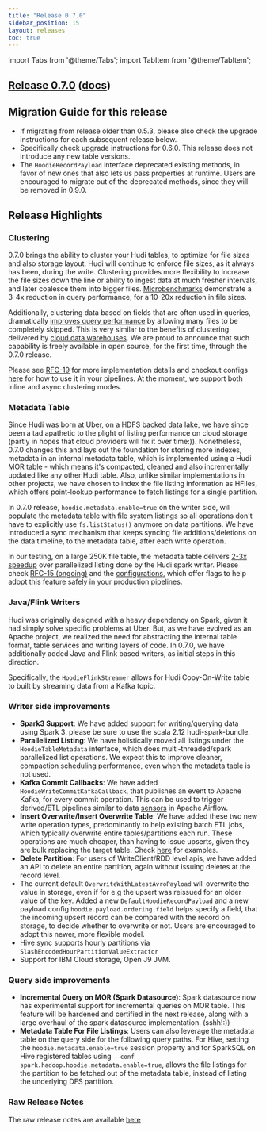```yaml
---
title: "Release 0.7.0"
sidebar_position: 15
layout: releases
toc: true
---
```

import Tabs from '@theme/Tabs';
import TabItem from '@theme/TabItem';

## [Release 0.7.0](https://github.com/apache/hudi/releases/tag/release-0.7.0) ([docs](/docs/0.7.0/quick-start-guide))

## Migration Guide for this release
- If migrating from release older than 0.5.3, please also check the upgrade instructions for each subsequent release below.
- Specifically check upgrade instructions for 0.6.0. This release does not introduce any new table versions.
- The `HoodieRecordPayload` interface deprecated existing methods, in favor of new ones that also lets us pass properties at runtime. Users are
  encouraged to migrate out of the deprecated methods, since they will be removed in 0.9.0.

## Release Highlights

### Clustering

0.7.0 brings the ability to cluster your Hudi tables, to optimize for file sizes and also storage layout. Hudi will continue to
enforce file sizes, as it always has been, during the write. Clustering provides more flexibility to increase the file sizes
down the line or ability to ingest data at much fresher intervals, and later coalesce them into bigger files. [Microbenchmarks](https://gist.github.com/vinothchandar/d7fa1338cddfae68390afcdfe310f94e#gistcomment-3383478)
demonstrate a 3-4x reduction in query performance, for a 10-20x reduction in file sizes.

Additionally, clustering data based on fields that are often used in queries, dramatically
[improves query performance](https://cwiki.apache.org/confluence/display/HUDI/RFC+-+19+Clustering+data+for+freshness+and+query+performance#RFC19Clusteringdataforfreshnessandqueryperformance-PerformanceEvaluation) by allowing many files to be
completely skipped. This is very similar to the benefits of clustering delivered by [cloud data warehouses](https://docs.snowflake.com/en/user-guide/tables-clustering-micropartitions).
We are proud to announce that such capability is freely available in open source, for the first time, through the 0.7.0 release.

Please see [RFC-19](https://cwiki.apache.org/confluence/display/HUDI/RFC+-+19+Clustering+data+for+freshness+and+query+performance) for more implementation details
and checkout configs [here](/docs/configurations#clustering-configs) for how to use it in your pipelines. At the moment, we support both inline and async clustering modes.

### Metadata Table

Since Hudi was born at Uber, on a HDFS backed data lake, we have since been a tad apathetic to the plight of listing performance on cloud storage (partly in hopes that
cloud providers will fix it over time:)). Nonetheless, 0.7.0 changes this and lays out the foundation for storing more indexes, metadata in an internal metadata table,
which is implemented using a Hudi MOR table - which means it's compacted, cleaned and also incrementally updated like any other Hudi table. Also, unlike similar
implementations in other projects, we have chosen to index the file listing information as HFiles, which offers point-lookup performance to fetch listings for a single partition.

In 0.7.0 release, `hoodie.metadata.enable=true` on the writer side, will populate the metadata table with file system listings
so all operations don't have to explicitly use `fs.listStatus()` anymore on data partitions. We have introduced a sync mechanism that
keeps syncing file additions/deletions on the data timeline, to the metadata table, after each write operation.

In our testing, on a large 250K file table, the metadata table delivers [2-3x speedup](https://github.com/apache/hudi/pull/2441#issuecomment-761742963) over parallelized
listing done by the Hudi spark writer. Please check [RFC-15 (ongoing)](https://cwiki.apache.org/confluence/display/HUDI/RFC+-+15%3A+HUDI+File+Listing+and+Query+Planning+Improvements)
and the [configurations](/docs/configurations#metadata-config), which offer flags to help adopt this feature safely in your production pipelines.

### Java/Flink Writers

Hudi was originally designed with a heavy dependency on Spark, given it had simply solve specific problems at Uber. But, as we have evolved as an Apache
project, we realized the need for abstracting the internal table format, table services and writing layers of code. In 0.7.0, we have additionally added
Java and Flink based writers, as initial steps in this direction.

Specifically, the `HoodieFlinkStreamer` allows for Hudi Copy-On-Write table to built by streaming data from a Kafka topic.

### Writer side improvements

- **Spark3 Support**: We have added support for writing/querying data using Spark 3. please be sure to use the scala 2.12 hudi-spark-bundle.
- **Parallelized Listing**: We have holistically moved all listings under the `HoodieTableMetadata` interface, which does multi-threaded/spark parallelized list operations.
  We expect this to improve cleaner, compaction scheduling performance, even when the metadata table is not used.
- **Kafka Commit Callbacks**: We have added `HoodieWriteCommitKafkaCallback`, that publishes an event to Apache Kafka, for every commit operation. This can be used to trigger
  derived/ETL pipelines similar to data [sensors](https://airflow.apache.org/docs/apache-airflow/stable/_api/airflow/sensors/index) in Apache Airflow.
- **Insert Overwrite/Insert Overwrite Table**: We have added these two new write operation types, predominantly to help existing batch ETL jobs, which typically overwrite entire
  tables/partitions each run. These operations are much cheaper, than having to issue upserts, given they are bulk replacing the target table.
  Check [here](/docs/quick-start-guide#insert-overwrite-table) for examples.
- **Delete Partition**: For users of WriteClient/RDD level apis, we have added an API to delete an entire partition, again without issuing deletes at the record level.
- The current default `OverwriteWithLatestAvroPayload` will overwrite the value in storage, even if for e.g the upsert was reissued for an older value of the key.
  Added a new `DefaultHoodieRecordPayload` and a new payload config `hoodie.payload.ordering.field` helps specify a field, that the incoming upsert record can be compared with
  the record on storage, to decide whether to overwrite or not. Users are encouraged to adopt this newer, more flexible model.
- Hive sync supports hourly partitions via `SlashEncodedHourPartitionValueExtractor`
- Support for IBM Cloud storage, Open J9 JVM.

### Query side improvements

- **Incremental Query on MOR (Spark Datasource)**: Spark datasource now has experimental support for incremental queries on MOR table. This feature will be hardened and certified
  in the next release, along with a large overhaul of the spark datasource implementation. (sshh!:))
- **Metadata Table For File Listings**: Users can also leverage the metadata table on the query side for the following query paths. For Hive, setting the `hoodie.metadata.enable=true` session
  property and for SparkSQL on Hive registered tables using `--conf spark.hadoop.hoodie.metadata.enable=true`, allows the file listings for the partition to be fetched out of the metadata
  table, instead of listing the underlying DFS partition.

### Raw Release Notes
The raw release notes are available [here](https://issues.apache.org/jira/secure/ReleaseNote.jspa?projectId=12322822&version=12348721)
